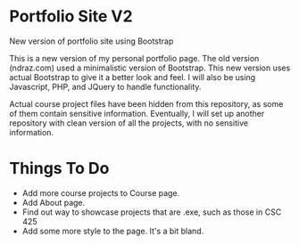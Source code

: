 # Portfolio Site V2
New version of portfolio site using Bootstrap

This is a new version of my personal portfolio page. The old version (ndraz.com) used a minimalistic version of Bootstrap. 
This new version uses actual Bootstrap to give it a better look and feel.
I will also be using Javascript, PHP, and JQuery to handle functionality.

Actual course project files have been hidden from this repository, as some of them contain sensitive information. 
Eventually, I will set up another repository with clean version of all the projects, with no sensitive information.


# Things To Do
- Add more course projects to Course page.
- Add About page.
- Find out way to showcase projects that are .exe, such as those in CSC 425
- Add some more style to the page. It's a bit bland.
